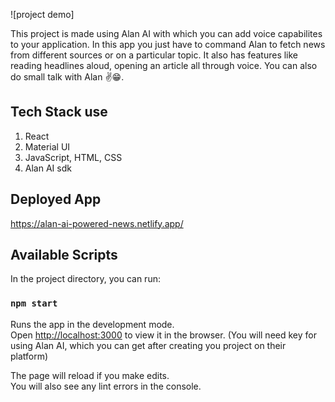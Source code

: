 ![project demo]

This project is made using Alan AI with which you can add voice capabilites to your application. In this app you just have to command Alan to fetch news from different sources or on a particular topic. It also has features like reading headlines aloud, opening an article all through voice. You can also do small talk with Alan ✌😁.

## Tech Stack use
1. React
2. Material UI
3. JavaScript, HTML, CSS
4. Alan AI sdk

## Deployed App
https://alan-ai-powered-news.netlify.app/

## Available Scripts

In the project directory, you can run:

### `npm start`

Runs the app in the development mode.\
Open [http://localhost:3000](http://localhost:3000) to view it in the browser. (You will need key for using Alan AI, which you can get after creating you project on their platform)

The page will reload if you make edits.\
You will also see any lint errors in the console.
